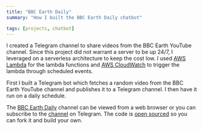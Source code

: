 ```yaml
---
title: "BBC Earth Daily"
summary: "How I built the BBC Earth Daily chatbot"

tags: [projects, chatbot]
---
```


I created a Telegram channel to share videos from the BBC Earth YouTube channel. Since this project did not warrant a server to be up 24/7, I leveraged on a serverless architecture to keep the cost low. I used [AWS Lambda](https://aws.amazon.com/lambda/) for the lambda functions and [AWS CloudWatch](https://aws.amazon.com/cloudwatch/) to trigger the lambda through scheduled events.

First I built a Telegram bot which fetches a random video from the BBC Earth YouTube channel and publishes it to a Telegram channel. I then have it run on a daily schedule.

The [BBC Earth Daily](https://t.me/s/BBCEarthDaily) channel can be viewed from a web browser or you can subscribe to the [channel](https://t.me/BBCEarthDaily) on Telegram. The code is [open sourced](https://github.com/jsstrn/bbc-earth-daily) so you can fork it and build your own.
